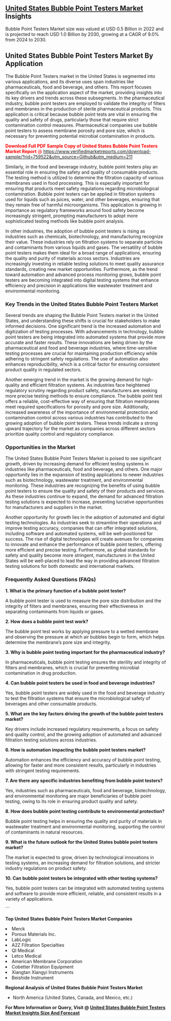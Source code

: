 <h2><a href="https://www.verifiedmarketreports.com/download-sample/?rid=759522&amp;utm_source=Github&amp;utm_medium=211" target="_blank">United States Bubble Point Testers Market</a> Insights</h2><p>Bubble Point Testers Market size was valued at USD 0.5 Billion in 2022 and is projected to reach USD 1.0 Billion by 2030, growing at a CAGR of 9.0% from 2024 to 2030.</p><p><h2>United States Bubble Point Testers Market By Application</h2><p>The Bubble Point Testers market in the United States is segmented into various applications, and its diverse uses span industries like pharmaceuticals, food and beverage, and others. This report focuses specifically on the application aspect of the market, providing insights into its key drivers and trends across these subsegments. In the pharmaceutical industry, bubble point testers are employed to validate the integrity of filters and membranes in the production of sterile pharmaceutical products. This application is critical because bubble point tests are vital in ensuring the quality and safety of drugs, particularly those that require strict contamination control measures. Pharmaceutical companies use bubble point testers to assess membrane porosity and pore size, which is necessary for preventing potential microbial contamination in products.<p><span class=""><span style="color: #ff0000;"><strong>Download Full PDF Sample Copy of United States Bubble Point Testers Market Report</strong> @ </span><a href="https://www.verifiedmarketreports.com/download-sample/?rid=759522&amp;utm_source=Github&amp;utm_medium=211" target="_blank">https://www.verifiedmarketreports.com/download-sample/?rid=759522&amp;utm_source=Github&amp;utm_medium=211</a></span></p><p>Similarly, in the food and beverage industry, bubble point testers play an essential role in ensuring the safety and quality of consumable products. The testing method is utilized to determine the filtration capacity of various membranes used in food processing. This is especially important for ensuring that products meet safety regulations regarding microbiological contamination. Bubble point testers can be applied in filtration systems used for liquids such as juices, water, and other beverages, ensuring that they remain free of harmful microorganisms. This application is growing in importance as regulatory frameworks around food safety become increasingly stringent, prompting manufacturers to adopt more sophisticated testing methods like bubble point analysis.<p>In other industries, the adoption of bubble point testers is rising as industries such as chemicals, biotechnology, and manufacturing recognize their value. These industries rely on filtration systems to separate particles and contaminants from various liquids and gases. The versatility of bubble point testers makes them ideal for a broad range of applications, ensuring the quality and purity of materials across sectors. Industries are increasingly investing in reliable testing solutions to meet quality assurance standards, creating new market opportunities. Furthermore, as the trend toward automation and advanced process monitoring grows, bubble point testers are becoming integrated into digital testing systems that enhance efficiency and precision in applications like wastewater treatment and environmental monitoring.<h3>Key Trends in the United States Bubble Point Testers Market</h3><p>Several trends are shaping the Bubble Point Testers market in the United States, and understanding these shifts is crucial for stakeholders to make informed decisions. One significant trend is the increased automation and digitization of testing processes. With advancements in technology, bubble point testers are being integrated into automated systems that provide more accurate and faster results. These innovations are being driven by the pharmaceutical and food and beverage industries, where time-sensitive testing processes are crucial for maintaining production efficiency while adhering to stringent safety regulations. The use of automation also enhances reproducibility, which is a critical factor for ensuring consistent product quality in regulated sectors.<p>Another emerging trend in the market is the growing demand for high-quality and efficient filtration systems. As industries face heightened regulatory scrutiny regarding product safety, manufacturers are seeking more precise testing methods to ensure compliance. The bubble point test offers a reliable, cost-effective way of ensuring that filtration membranes meet required specifications for porosity and pore size. Additionally, increased awareness of the importance of environmental protection and contamination control across various industries has contributed to the growing adoption of bubble point testers. These trends indicate a strong upward trajectory for the market as companies across different sectors prioritize quality control and regulatory compliance.<h3>Opportunities in the Market</h3><p>The United States Bubble Point Testers Market is poised to see significant growth, driven by increasing demand for efficient testing systems in industries like pharmaceuticals, food and beverage, and others. One major opportunity lies in the expansion of testing applications to newer industries such as biotechnology, wastewater treatment, and environmental monitoring. These industries are recognizing the benefits of using bubble point testers to ensure the quality and safety of their products and services. As these industries continue to expand, the demand for advanced filtration testing solutions is expected to increase, presenting lucrative opportunities for manufacturers and suppliers in the market.<p>Another opportunity for growth lies in the adoption of automated and digital testing technologies. As industries seek to streamline their operations and improve testing accuracy, companies that can offer integrated solutions, including software and automated systems, will be well-positioned for success. The rise of digital technologies will create avenues for companies to innovate and enhance the performance of bubble point testers, offering more efficient and precise testing. Furthermore, as global standards for safety and quality become more stringent, manufacturers in the United States will be well-placed to lead the way in providing advanced filtration testing solutions for both domestic and international markets.<h3>Frequently Asked Questions (FAQs)</h3><p><b>1. What is the primary function of a bubble point tester?</b></p><p>A bubble point tester is used to measure the pore size distribution and the integrity of filters and membranes, ensuring their effectiveness in separating contaminants from liquids or gases.</p><p><b>2. How does a bubble point test work?</b></p><p>The bubble point test works by applying pressure to a wetted membrane and observing the pressure at which air bubbles begin to form, which helps determine the membrane’s pore size and integrity.</p><p><b>3. Why is bubble point testing important for the pharmaceutical industry?</b></p><p>In pharmaceuticals, bubble point testing ensures the sterility and integrity of filters and membranes, which is crucial for preventing microbial contamination in drug production.</p><p><b>4. Can bubble point testers be used in food and beverage industries?</b></p><p>Yes, bubble point testers are widely used in the food and beverage industry to test the filtration systems that ensure the microbiological safety of beverages and other consumable products.</p><p><b>5. What are the key factors driving the growth of the bubble point testers market?</b></p><p>Key drivers include increased regulatory requirements, a focus on safety and quality control, and the growing adoption of automated and advanced filtration testing solutions across industries.</p><p><b>6. How is automation impacting the bubble point testers market?</b></p><p>Automation enhances the efficiency and accuracy of bubble point testing, allowing for faster and more consistent results, particularly in industries with stringent testing requirements.</p><p><b>7. Are there any specific industries benefiting from bubble point testers?</b></p><p>Yes, industries such as pharmaceuticals, food and beverage, biotechnology, and environmental monitoring are major beneficiaries of bubble point testing, owing to its role in ensuring product quality and safety.</p><p><b>8. How does bubble point testing contribute to environmental protection?</b></p><p>Bubble point testing helps in ensuring the quality and purity of materials in wastewater treatment and environmental monitoring, supporting the control of contaminants in natural resources.</p><p><b>9. What is the future outlook for the United States bubble point testers market?</b></p><p>The market is expected to grow, driven by technological innovations in testing systems, an increasing demand for filtration solutions, and stricter industry regulations on product safety.</p><p><b>10. Can bubble point testers be integrated with other testing systems?</b></p><p>Yes, bubble point testers can be integrated with automated testing systems and software to provide more efficient, reliable, and consistent results in a variety of applications.</p>```</p><p><strong>Top United States Bubble Point Testers Market Companies</strong></p><div data-test-id=""><p><li>Merck</li><li> Porous Materials Inc.</li><li> LabLogic</li><li> A2Z Filtration Specialties</li><li> QI Medical</li><li> Letco Medical</li><li> American Membrane Corporation</li><li> Cobetter Filtration Equipment</li><li> Xiangtan Xiangyi Instruments</li><li> Beishide Instrument</li></p><div><strong>Regional Analysis of&nbsp;United States Bubble Point Testers Market</strong></div><ul><li dir="ltr"><p dir="ltr">North America&nbsp;(United States, Canada, and Mexico, etc.)</p></li></ul><p><strong>For More Information or Query, Visit @&nbsp;</strong><strong><a href="https://www.verifiedmarketreports.com/product/bubble-point-testers-market/?utm_source=Github&amp;utm_medium=211" target="_blank">United States Bubble Point Testers Market Insights Size And Forecast</a></strong></p></div>

